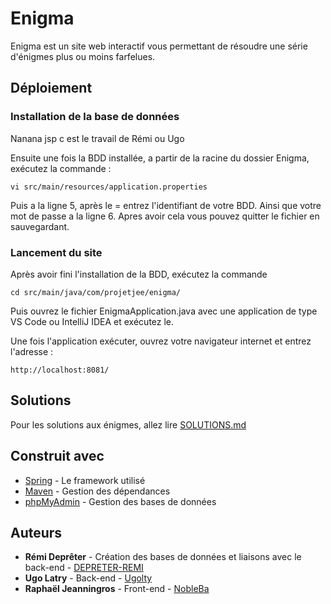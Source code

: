 # Enigma

Enigma est un site web interactif vous permettant de résoudre une série d'énigmes plus ou moins farfelues.

## Déploiement

### Installation de la base de données

Nanana jsp c est le travail de Rémi ou Ugo

Ensuite une fois la BDD installée, a partir de la racine du dossier Enigma, exécutez la commande :
```
vi src/main/resources/application.properties
```
Puis a la ligne 5, après le = entrez l'identifiant de votre BDD.
Ainsi que votre mot de passe a la ligne 6.
Apres avoir cela vous pouvez quitter le fichier en sauvegardant.

### Lancement du site 

Après avoir fini l'installation de la BDD, exécutez la commande 
```
cd src/main/java/com/projetjee/enigma/
```
Puis ouvrez le fichier EnigmaApplication.java avec une application de type VS Code ou IntelliJ IDEA et exécutez le.

Une fois l'application exécuter, ouvrez votre navigateur internet et entrez l'adresse :
```
http://localhost:8081/
```

## Solutions

Pour les solutions aux énigmes, allez lire [SOLUTIONS.md]()

## Construit avec

* [Spring](https://spring.io/) - Le framework utilisé
* [Maven](https://maven.apache.org/) - Gestion des dépendances
* [phpMyAdmin](https://www.phpmyadmin.net/) - Gestion des bases de données

## Auteurs

* **Rémi Deprêter** - Création des bases de données et liaisons avec le back-end - [DEPRETER-REMI](https://github.com/DEPRETER-Remi)
* **Ugo Latry** - Back-end - [Ugolty](https://github.com/Ugolty)
* **Raphaël Jeanningros** - Front-end - [NobleBa](https://github.com/NobleBa)